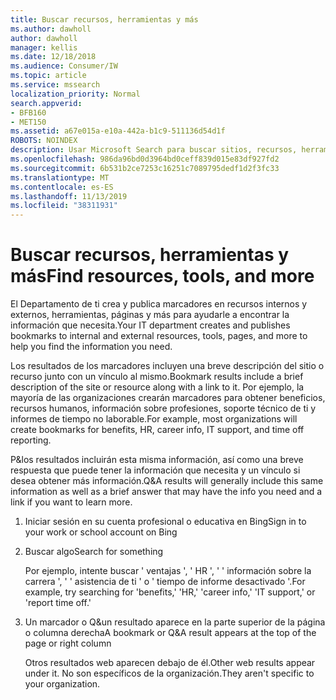 ```yaml
---
title: Buscar recursos, herramientas y más
ms.author: dawholl
author: dawholl
manager: kellis
ms.date: 12/18/2018
ms.audience: Consumer/IW
ms.topic: article
ms.service: mssearch
localization_priority: Normal
search.appverid:
- BFB160
- MET150
ms.assetid: a67e015a-e10a-442a-b1c9-511136d54d1f
ROBOTS: NOINDEX
description: Usar Microsoft Search para buscar sitios, recursos, herramientas y vínculos a la información interna de la intranet
ms.openlocfilehash: 986da96bd0d3964bd0ceff839d015e83df927fd2
ms.sourcegitcommit: 6b531b2ce7253c16251c7089795dedf1d2f3fc33
ms.translationtype: MT
ms.contentlocale: es-ES
ms.lasthandoff: 11/13/2019
ms.locfileid: "38311931"
---
```

# <a name="find-resources-tools-and-more"></a><span data-ttu-id="c9d75-103">Buscar recursos, herramientas y más</span><span class="sxs-lookup"><span data-stu-id="c9d75-103">Find resources, tools, and more</span></span>

<span data-ttu-id="c9d75-104">El Departamento de ti crea y publica marcadores en recursos internos y externos, herramientas, páginas y más para ayudarle a encontrar la información que necesita.</span><span class="sxs-lookup"><span data-stu-id="c9d75-104">Your IT department creates and publishes bookmarks to internal and external resources, tools, pages, and more to help you find the information you need.</span></span>
  
<span data-ttu-id="c9d75-105">Los resultados de los marcadores incluyen una breve descripción del sitio o recurso junto con un vínculo al mismo.</span><span class="sxs-lookup"><span data-stu-id="c9d75-105">Bookmark results include a brief description of the site or resource along with a link to it.</span></span> <span data-ttu-id="c9d75-106">Por ejemplo, la mayoría de las organizaciones crearán marcadores para obtener beneficios, recursos humanos, información sobre profesiones, soporte técnico de ti y informes de tiempo no laborable.</span><span class="sxs-lookup"><span data-stu-id="c9d75-106">For example, most organizations will create bookmarks for benefits, HR, career info, IT support, and time off reporting.</span></span>
  
<span data-ttu-id="c9d75-107">P&los resultados incluirán esta misma información, así como una breve respuesta que puede tener la información que necesita y un vínculo si desea obtener más información.</span><span class="sxs-lookup"><span data-stu-id="c9d75-107">Q&A results will generally include this same information as well as a brief answer that may have the info you need and a link if you want to learn more.</span></span>
  
1. <span data-ttu-id="c9d75-108">Iniciar sesión en su cuenta profesional o educativa en Bing</span><span class="sxs-lookup"><span data-stu-id="c9d75-108">Sign in to your work or school account on Bing</span></span> 
    
2. <span data-ttu-id="c9d75-109">Buscar algo</span><span class="sxs-lookup"><span data-stu-id="c9d75-109">Search for something</span></span>
    
    <span data-ttu-id="c9d75-110">Por ejemplo, intente buscar ' ventajas ', ' HR ', ' ' información sobre la carrera ', ' ' asistencia de ti ' o ' tiempo de informe desactivado '.</span><span class="sxs-lookup"><span data-stu-id="c9d75-110">For example, try searching for 'benefits,' 'HR,' 'career info,' 'IT support,' or 'report time off.'</span></span>
    
3. <span data-ttu-id="c9d75-111">Un marcador o Q&un resultado aparece en la parte superior de la página o columna derecha</span><span class="sxs-lookup"><span data-stu-id="c9d75-111">A bookmark or Q&A result appears at the top of the page or right column</span></span>
    
    <span data-ttu-id="c9d75-112">Otros resultados web aparecen debajo de él.</span><span class="sxs-lookup"><span data-stu-id="c9d75-112">Other web results appear under it.</span></span> <span data-ttu-id="c9d75-113">No son específicos de la organización.</span><span class="sxs-lookup"><span data-stu-id="c9d75-113">They aren't specific to your organization.</span></span>

  

